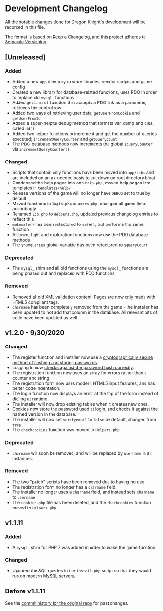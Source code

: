 # Development Changelog
All the notable changes done for Dragon Knight's development will be recorded in this file.

The format is based on [Keep a Changelog](https://keepachangelog.com/en/1.0.0/), and this project adheres to [Semantic Versioning](https://semver.org/spec/v2.0.0.html).

## [Unreleased]
### Added
- Added a new `app` directory to store libraries, vendor scripts and game config
- Created a new library for database-related functions, uses PDO in order to replace old `mysql_` functions
- Added `getControl` function that accepts a PDO link as a parameter, retrieves the control row
- Added two ways of retrieving user data; `getUserFromCookie` and `getUserFromId`
- Added a super-helpful debug method that formats var_dump and dies, called `dd()`
- Added two helper functions to increment and get the number of queries executed; `incrementQueryCounter` and `getQueryCount`
- The PDO database methods now increments the global `$queryCounter` via `incrementQueryCounter()`

### Changed
- Scripts that contain only functions have been moved into `app/Libs` and are included on an as-needed basis to cut down on root directory bloat
- Condensed the help pages into one `help.php`, moved help pages into templates in `templates/help/`
- Release versions of the game will no longer have `DEBUG` set to true by default
- Moved functions in `login.php` to `users.php`, changed all game links accordingly
- Renamed `Lib.php` to `Helpers.php`, updated previous changelog entries to reflect this
- `makesafe()` has been refactored to `safe()`, but performs the same function
- All town, fight and exploration functions now use the PDO database methods
- The `$numqueries` global variable has been refactored to `$queryCount`

### Deprecated
- The `mysql_` shim and all old functions using the `mysql_` functions are being phased out and replaced with PDO functions

### Removed
- Removed all old XML validation content. Pages are now only made with HTML5 compliant tags.
- `charname` has been completely removed from the game - the installer has been updated to not add that column in the database. All relevant bits of code have been updated as well.

## v1.2.0 - 9/30/2020
### Changed
- The register function and installer now use a [cryptographically secure method of hashing and storing passwords](https://www.php.net/manual/en/function.password-hash).
- Logging in now [checks against the password hash correctly](https://www.php.net/manual/en/function.password-verify.php).
- The registration function now uses an array for errors rather than a counter and string.
- The registration form now uses modern HTML5 input features, and has better code indentation.
- The login function now displays an error at the top of the form instead of die'ing at runtime.
- The installer will now drop existing tables when it creates new ones.
- Cookies now store the password used at login, and checks it against the hashed version in the database.
- The installer will now set `verifyemail` to `false` by default, changed from `true`
- The `checkcookies` function was moved to `Helpers.php`

### Deprecated
- `charname` will soon be removed, and will be replaced by `username` in all instances.

### Removed
- The two "patch" scripts have been removed due to having no use.
- The registration form no longer has a `charname` field.
- The installer no longer uses a `charname` field, and instead sets `charname` to `username`
- The `cookies.php` file has been deleted, and the `checkcookies` function moved to `Helpers.php`

## v1.1.11
### Added
- A `mysql_` shim for PHP 7 was added in order to make the game function.

### Changed
- Updated the SQL queries in the `install.php` script so that they would run on modern MySQL servers.

## Before v1.1.11
See the [commit history for the original repo](https://github.com/renderse7en/dragon-knight/commits/master) for past changes.